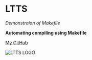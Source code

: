 # LTTS
_Demonstraion of Makefile_

**Automating compiling using Makefile**

[My GitHub](https://github.com/navaneeth2324)

![LTTS LOGO](https://th.bing.com/th/id/OIP.ljlc-F5LTH0U_cD9OAQBgQHaCw?pid=ImgDet&rs=1)